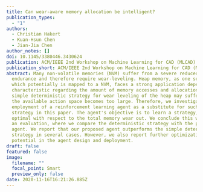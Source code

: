 ```yaml
---
title: Can wear-aware memory allocation be intelligent?
publication_types:
  - "1"
authors:
  - Christian Hakert
  - Kuan-Hsun Chen
  - Jian-Jia Chen
author_notes: []
doi: 10.1145/3380446.3430624
publication: ACM/IEEE 2nd Workshop on Machine Learning for CAD (MLCAD)
publication_short: ACM/IEEE 2nd Workshop on Machine Learning for CAD (MLCAD)
abstract: Many non-volatile memories (NVM) suffer from a severe reduced cell
  endurance and therefore require wear-leveling. Heap memory, as one segment,
  which potentially is mapped to a NVM, faces a strong application dependent
  characteristic regarding the amount of memory accesses and allocations. A
  simple deterministic strategy for wear leveling of the heap may suffer when
  the available action space becomes too large. Therefore, we investigate the
  employment of a reinforcement learning agent as a substitute for such a
  strategy in this paper. The agent's objective is to learn a strategy, which is
  optimal with respect to the total memory wear out. We conclude this work with
  an evaluation, where we compare the deterministic strategy with the proposed
  agent. We report that our proposed agent outperforms the simple deterministic
  strategy in several cases. However, we also report further optimization
  potential in the agent design and deployment.
draft: false
featured: false
image:
  filename: ""
  focal_point: Smart
  preview_only: false
date: 2020-11-16T16:21:26.885Z
---
```

